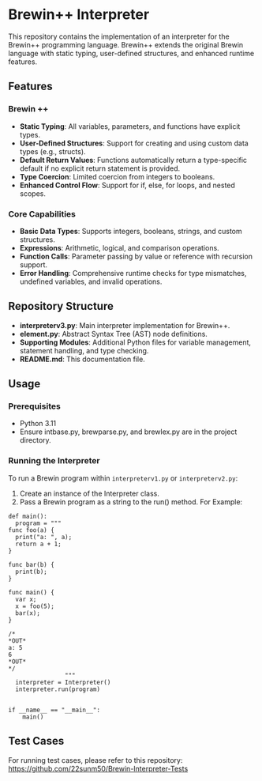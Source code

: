 # Brewin++ Interpreter
This repository contains the implementation of an interpreter for the Brewin++ programming language. Brewin++ extends the original Brewin language with static typing, user-defined structures, and enhanced runtime features.

## Features
### Brewin ++
- **Static Typing**: All variables, parameters, and functions have explicit types.
- **User-Defined Structures**: Support for creating and using custom data types (e.g., structs).
- **Default Return Values**: Functions automatically return a type-specific default if no explicit return statement is provided.
- **Type Coercion**: Limited coercion from integers to booleans.
- **Enhanced Control Flow**: Support for if, else, for loops, and nested scopes.
### Core Capabilities
- **Basic Data Types**: Supports integers, booleans, strings, and custom structures.
- **Expressions**: Arithmetic, logical, and comparison operations.
- **Function Calls**: Parameter passing by value or reference with recursion support.
- **Error Handling**: Comprehensive runtime checks for type mismatches, undefined variables, and invalid operations.

## Repository Structure
- **interpreterv3.py**: Main interpreter implementation for Brewin++.
- **element.py**: Abstract Syntax Tree (AST) node definitions.
- **Supporting Modules**: Additional Python files for variable management, statement handling, and type checking.
- **README.md**: This documentation file.

## Usage
### Prerequisites
- Python 3.11
- Ensure intbase.py, brewparse.py, and brewlex.py are in the project directory.

### Running the Interpreter
To run a Brewin program within `interpreterv1.py` or `interpreterv2.py`:
1. Create an instance of the Interpreter class.
2. Pass a Brewin program as a string to the run() method.
   For Example:
  ```
  def main():
    program = """
  func foo(a) {
    print("a: ", a);
    return a + 1;
  }
  
  func bar(b) {
    print(b);
  }
  
  func main() {
    var x;
    x = foo(5);
    bar(x);
  }
  
  /*
  *OUT*
  a: 5
  6
  *OUT*
  */
                  """
    interpreter = Interpreter()
    interpreter.run(program)
  
  
  if __name__ == "__main__":
      main()
  ```
## Test Cases
For running test cases, please refer to this repository: https://github.com/22sunm50/Brewin-Interpreter-Tests
